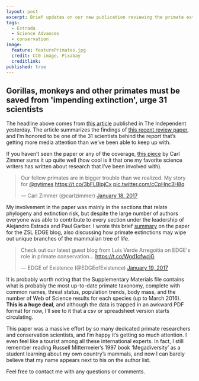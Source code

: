 ```yaml
---
layout: post
excerpt: Brief updates on our new publication reviewing the primate extinction crisis.
tags:
  - Estrada
  - Science Advances
  - conservation
image:
  feature: featurePrimates.jpg
  credit: CC0 image, Pixabay
  creditlink:
published: true
---
```


## Gorillas, monkeys and other primates must be saved from 'impending extinction', urge 31 scientists

The headline above comes from [this article](http://www.independent.co.uk/environment/gorilla-monkeys-primates-save-from-impending-extinction-31-scientists-urge-a7533631.html) published in The Independent yesterday. The article summarizes the findings of [this recent review paper](http://advances.sciencemag.org/content/3/1/e1600946), and I’m honored to be one of the 31 scientists behind the report that’s getting more media attention than we’ve been able to keep up with. 

If you haven’t seen the paper or any of the coverage, [this piece](https://www.nytimes.com/2017/01/18/science/almost-two-thirds-of-primate-species-near-extinction-scientists-find.html?smid=tw-share&_r=0) by Carl Zimmer sums it up quite well (how cool is it that one my favorite science writers has written about research that I’ve been involved with).  

<blockquote class="twitter-tweet" data-lang="en"><p lang="en" dir="ltr">Our fellow primates are in bigger trouble than we realized. My story for <a href="https://twitter.com/nytimes">@nytimes</a> <a href="https://t.co/3bFLBlpjCx">https://t.co/3bFLBlpjCx</a> <a href="https://t.co/cCpHnc3H8q">pic.twitter.com/cCpHnc3H8q</a></p>&mdash; Carl Zimmer (@carlzimmer) <a href="https://twitter.com/carlzimmer/status/821811264955514882">January 18, 2017</a></blockquote>
<script async src="//platform.twitter.com/widgets.js" charset="utf-8"></script>

My involvement in the paper was mainly in the sections that relate phylogeny and extinction risk, but despite the large number of authors everyone was able to contribute to every section under the leadership of Alejandro Estrada and Paul Garber. I wrote this brief [summary](http://www.edgeofexistence.org/edgeblog/?p=9184) on the paper for the ZSL EDGE blog, also discussing how primate extinctions may wipe out unique branches of the mammalian tree of life.

<blockquote class="twitter-tweet" data-lang="en"><p lang="en" dir="ltr">Check out our latest guest blog from Luis Verde Arregoitia on EDGE&#39;s role in primate conservation... <a href="https://t.co/Wgd1cfwcjG">https://t.co/Wgd1cfwcjG</a></p>&mdash; EDGE of Existence (@EDGEofExistence) <a href="https://twitter.com/EDGEofExistence/status/822050137346363392">January 19, 2017</a></blockquote>
<script async src="//platform.twitter.com/widgets.js" charset="utf-8"></script>

It is probably worth noting that the Supplementary Materials file contains what is probably the most up-to-date primate taxonomy, complete with common names, threat status, population trends, body mass, and the number of Web of Science results for each species (up to March 2016). **This is a huge deal**, and although the data is trapped in an awkward PDF format for now, I’ll see to it that a csv or spreadsheet version starts circulating.

This paper was a massive effort by so many dedicated primate researchers and conservation scientists, and I’m happy it’s getting so much attention. I even feel like a tourist among all these international experts. In fact, I still remember reading Russell Mittermeier’s 1997 book ‘Megadiversity’ as a student learning about my own country’s mammals, and now I can barely believe that my name appears next to his on the author list.   

Feel free to contact me with any questions or comments. 

